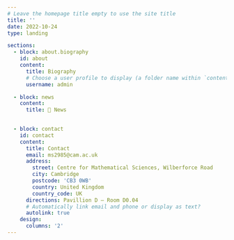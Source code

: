 ```yaml
---
# Leave the homepage title empty to use the site title
title: ''
date: 2022-10-24
type: landing

sections:
  - block: about.biography
    id: about
    content:
      title: Biography
      # Choose a user profile to display (a folder name within `content/authors/`)
      username: admin

  - block: news
    content:
      title: 📣 News 

  
  - block: contact
    id: contact
    content:
      title: Contact
      email: ms2985@cam.ac.uk
      address:
        street: Centre for Mathematical Sciences, Wilberforce Road
        city: Cambridge
        postcode: 'CB3 0WB'
        country: United Kingdom
        country_code: UK
      directions: Pavillion D – Room D0.04
      # Automatically link email and phone or display as text?
      autolink: true
    design:
      columns: '2'
---
```

